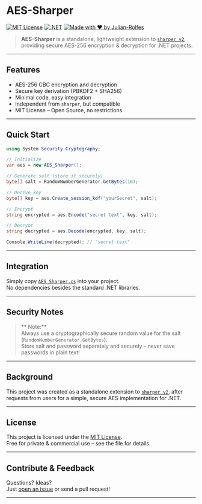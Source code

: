 #  AES-Sharper

[![MIT License](https://img.shields.io/badge/license-MIT-green.svg)](./LICENSE)
[![.NET](https://img.shields.io/badge/.NET-6.0+-purple.svg)](https://dotnet.microsoft.com/)
[![Made with ❤ by Julian-Rolfes](https://img.shields.io/badge/made%20by-Julian%20Rolfes-blue)](https://github.com/Julian-Rolfes)

> **AES-Sharper** is a standalone, lightweight extension to [`sharper v2`](https://github.com/Julian-Rolfes/sharper), providing secure AES-256 encryption & decryption for .NET projects.

---

##  Features

- AES-256 CBC encryption and decryption
- Secure key derivation (PBKDF2 + SHA256)
- Minimal code, easy integration
- Independent from `sharper`, but compatible
- MIT License – Open Source, no restrictions

---

##  Quick Start

```csharp
using System.Security.Cryptography;

// Initialize
var aes = new AES_Sharper();

// Generate salt (store it securely)
byte[] salt = RandomNumberGenerator.GetBytes(16);

// Derive key
byte[] key = aes.Create_session_kdf("yourSecret", salt);

// Encrypt
string encrypted = aes.Encode("secret text", key, salt);

// Decrypt
string decrypted = aes.Decode(encrypted, key, salt);

Console.WriteLine(decrypted); // "secret text"
```

---

##  Integration

Simply copy [`AES_Sharper.cs`](./AES_Sharper.cs) into your project.  
No dependencies besides the standard .NET libraries.

---

##  Security Notes

> ** Note:**  
> Always use a cryptographically secure random value for the salt (`RandomNumberGenerator.GetBytes`).  
> Store salt and password separately and securely – never save passwords in plain text!

---

##  Background

This project was created as a standalone extension to [`sharper v2`](https://github.com/Julian-Rolfes/sharper), after requests from users for a simple, secure AES implementation for .NET.

---

##  License

This project is licensed under the [MIT License](./LICENSE).  
Free for private & commercial use – see the file for details.

---

##  Contribute & Feedback

Questions? Ideas?  
Just [open an issue](https://github.com/Julian-Rolfes/sharper-aes/issues) or send a pull request!

---

